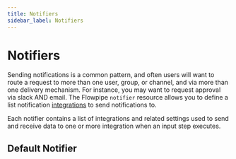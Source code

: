 ```yaml
---
title: Notifiers
sidebar_label: Notifiers
---
```


# Notifiers


Sending notifications is a common pattern, and often users will want to route a request to more than one user, group, or channel, and via more than one delivery mechanism. For instance, you may want to request approval via slack AND email. The Flowpipe `notifier` resource allows you to define a list notification [integrations](/pipes/docs/integrations/) to send notifications to.

Each notifier contains a list of integrations and related settings used to send and receive data to one or more integration when an input step executes.


## Default Notifier


